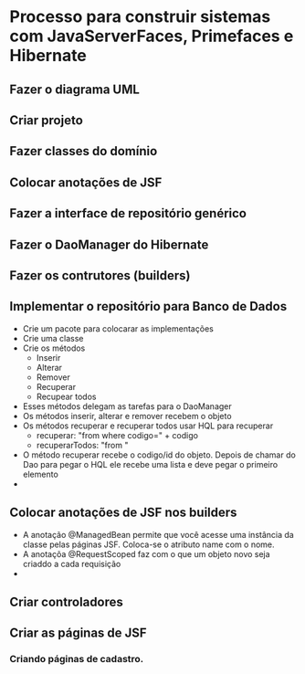# Processo para construir sistemas com JavaServerFaces, Primefaces e Hibernate

## Fazer o diagrama UML

## Criar projeto

## Fazer classes do domínio

## Colocar anotações de JSF

## Fazer a interface de repositório genérico

## Fazer o DaoManager do Hibernate

## Fazer os contrutores (builders)

## Implementar o repositório para Banco de Dados

* Crie um pacote para colocarar as implementações
* Crie uma classe 
* Crie os métodos
  * Inserir
  * Alterar
  * Remover
  * Recuperar
  * Recupear todos
* Esses métodos delegam as tarefas para o DaoManager
* Os métodos inserir, alterar e remover recebem o objeto
* Os métodos recuperar e recuperar todos usar HQL para recuperar
  * recuperar: "from <Classe> where codigo=" + codigo
  * recuperarTodos: "from <Classe>"
* O método recuperar recebe o codigo/id do objeto. Depois de chamar do Dao para pegar o HQL ele recebe uma lista e deve pegar o primeiro elemento
* 

## Colocar anotações de JSF nos builders

* A anotação @ManagedBean permite que você acesse uma instância da classe pelas páginas JSF. Coloca-se o atributo name com o nome.
* A anotaçõa @RequestScoped faz com o que um objeto novo seja criaddo a cada requisição
* 

## Criar controladores

## Criar as páginas de JSF

### Criando páginas de cadastro.
